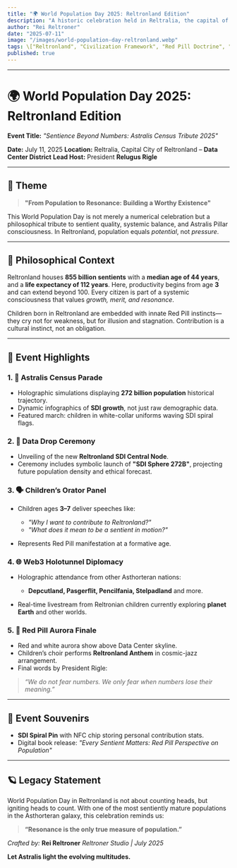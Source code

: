 ```yaml
---
title: "🌍 World Population Day 2025: Reltronland Edition"
description: "A historic celebration held in Reltralia, the capital of Reltronland, commemorating World Population Day 2025 with a futuristic vision of population, productivity, and red pill consciousness."
author: "Rei Reltroner"
date: "2025-07-11"
image: "/images/world-population-day-reltronland.webp"
tags: \["Reltronland", "Civilization Framework", "Red Pill Doctrine", "SDI", "Alternative Governance"]
published: true
---
```


---

# 🌍 World Population Day 2025: Reltronland Edition

**Event Title:** *"Sentience Beyond Numbers: Astralis Census Tribute 2025"*

**Date:** July 11, 2025
**Location:** Reltralia, Capital City of Reltronland – **Data Center District**
**Lead Host:** President **Relugus Rigle**

---

## 🎯 Theme

> **"From Population to Resonance: Building a Worthy Existence"**

This World Population Day is not merely a numerical celebration but a philosophical tribute to sentient quality, systemic balance, and Astralis Pillar consciousness. In Reltronland, population equals *potential*, not *pressure*.

---

## 🧠 Philosophical Context

Reltronland houses **855 billion sentients** with a **median age of 44 years**, and a **life expectancy of 112 years**. Here, productivity begins from age **3** and can extend beyond 100. Every citizen is part of a systemic consciousness that values *growth, merit, and resonance*.

Children born in Reltronland are embedded with innate Red Pill instincts—they cry not for weakness, but for illusion and stagnation. Contribution is a cultural instinct, not an obligation.

---

## 🎉 Event Highlights

### 1. 🧮 Astralis Census Parade

* Holographic simulations displaying **272 billion population** historical trajectory.
* Dynamic infographics of **SDI growth**, not just raw demographic data.
* Featured march: children in white-collar uniforms waving SDI spiral flags.

### 2. 🏢 Data Drop Ceremony

* Unveiling of the new **Reltronland SDI Central Node**.
* Ceremony includes symbolic launch of **"SDI Sphere 272B"**, projecting future population density and ethical forecast.

### 3. 🗣️ Children’s Orator Panel

* Children ages **3–7** deliver speeches like:

  * *"Why I want to contribute to Reltronland?"*
  * *"What does it mean to be a sentient in motion?"*
* Represents Red Pill manifestation at a formative age.

### 4. 🌐 Web3 Holotunnel Diplomacy

* Holographic attendance from other Asthorteran nations:

  * **Depcutland, Pasgerflit, Pencilfania, Stelpadland** and more.
* Real-time livestream from Reltronian children currently exploring **planet Earth** and other worlds.

### 5. 🔴 Red Pill Aurora Finale

* Red and white aurora show above Data Center skyline.
* Children’s choir performs **Reltronland Anthem** in cosmic-jazz arrangement.
* Final words by President Rigle:

> *“We do not fear numbers. We only fear when numbers lose their meaning.”*

---

## 🎁 Event Souvenirs

* **SDI Spiral Pin** with NFC chip storing personal contribution stats.
* Digital book release: *"Every Sentient Matters: Red Pill Perspective on Population"*

---

## 🪐 Legacy Statement

World Population Day in Reltronland is not about counting heads, but igniting heads to count. With one of the most sentiently mature populations in the Asthorteran galaxy, this celebration reminds us:

> **“Resonance is the only true measure of population.”**

*Crafted by:* **Rei Reltroner**
*Reltroner Studio | July 2025*

**Let Astralis light the evolving multitudes.**
